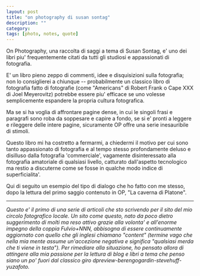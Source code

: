 ```yaml
---
layout: post
title: "on photography di susan sontag"
description: ""
category: 
tags: [photo, notes, quote]
---
```


On Photography, una raccolta di saggi a tema di Susan Sontag, e' uno dei libri piu' frequentemente citati da tutti gli studiosi e appassionati di fotografia.

E' un libro pieno zeppo di commenti, idee e disquisizioni sulla fotografia; non lo consiglierei a chiunque -- probabilmente un classico libro di fotografia fatto di fotografie (come "Americans" di Robert Frank o Cape XXX di Joel Meyerovitz) potrebbe essere piu' efficace se uno volesse semplicemente espandere la propria cultura fotografica.

Ma se si ha voglia di affrontare pagine dense, in cui le singoli frasi e paragrafi sono roba da soppesare e capire a fondo, se si e' pronti a leggere e rileggere delle intere pagine, sicuramente OP offre una serie inesauribile di stimoli. 

Questo libro mi ha costretto a fermarmi, a chiedermi il motivo per cui sono tanto appassionato di fotografia e al tempo stesso profondamente deluso e disilluso dalla fotografia 'commerciale', vagamente disinteressato alla fotografia amatoriale di qualsiasi livello, catturato dall'aspetto tecnologico ma restio a discuterne come se fosse in qualche modo indice di superficialita'.

Qui di seguito un esempio del tipo di dialogo che ho fatto con me stesso, dopo la lettura del primo saggio contenuto in OP, "La caverna di Platone".


***

_Questo e' il primo di una serie di articoli che sto scrivendo per il sito del mio circolo fotografico locale. Un sito come questo, nato da poco dietro suggerimento di molti ma reso attivo grazie alla volonta' e all'enorme impegno della coppia Fulvio+NNN, abbisogna di essere continuamente aggiornato con quello che gli inglesi chiamano "content" (termine vago che nella mia mente assume un'accezione negativa e significa "qualsiasi merda che ti viene in testa"). Per rimediare alla situazione, ho pensato allora di attingere alla mia passione per la lettura di blog e libri a tema che penso siano un po' fuori dal classico giro dpreview-berengogardin-stevehuff-yuzafoto._
